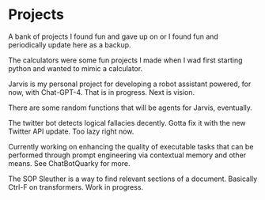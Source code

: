 # Projects
A bank of projects I found fun and gave up on or I found fun and periodically update here as a backup.


The calculators were some fun projects I made when I wad first starting python and wanted to mimic a calculator.

Jarvis is my personal project for developing a robot assistant powered, for now, with Chat-GPT-4. That is in progress. Next is vision.

There are some random functions that will be agents for Jarvis, eventually.

The twitter bot detects logical fallacies decently. Gotta fix it with the new Twitter API update. Too lazy right now.

Currently working on enhancing the quality of executable tasks that can be performed through prompt engineering via contextual memory and other means. See ChatBotQuarky for more.

The SOP Sleuther is a way to find relevant sections of a document. Basically Ctrl-F on transformers. Work in progress.
